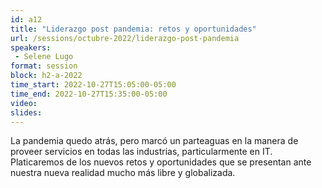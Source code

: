```yaml
---
id: a12
title: "Liderazgo post pandemia: retos y oportunidades"
url: /sessions/octubre-2022/liderazgo-post-pandemia
speakers:
 - Selene Lugo
format: session
block: h2-a-2022
time_start: 2022-10-27T15:05:00-05:00
time_end: 2022-10-27T15:35:00-05:00
video:
slides:
---
```


La pandemia quedo atrás, pero marcó un parteaguas en la manera de proveer servicios en todas las industrias, particularmente en IT. Platicaremos de los nuevos retos y oportunidades que se presentan ante nuestra nueva realidad mucho más libre y globalizada.